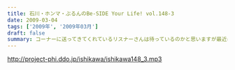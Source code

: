 ```yaml
---
title: 石川・ホンマ・ぶるんのBe-SIDE Your Life! vol.148-3
date: 2009-03-04
tags: ['2009年', '2009年03月']
draft: false
summary: コーナーに送ってきてくれているリスナーさんは待っているのかと思いますが最近はイベント盛りだくさんで休止中も多い！が、忘れてはいません！忘れてはいません！NAMAE
---
```


http://project-phi.ddo.jp/ishikawa/ishikawa148_3.mp3
